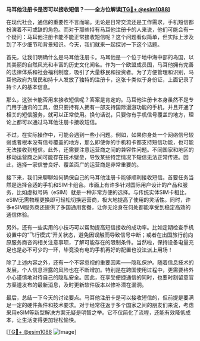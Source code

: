 **马耳他注册卡是否可以接收短信？——全方位解读[[TG💪+ @esim1088](https://t.me/s/esim1088)]**

在现代社会，通信的重要性不言而喻。无论是日常交流还是工作需求，手机短信都扮演着不可或缺的角色。而对于那些持有马耳他注册卡的人来说，他们可能会有一个疑问：马耳他注册卡能不能正常接收短信呢？这个问题看似简单，但实际上涉及到了不少细节和背景知识。今天，我们就来一起探讨一下这个话题。

首先，让我们明确什么是马耳他注册卡。马耳他是一个位于地中海中部的岛国，以其美丽的自然风光和丰富的历史文化闻名。作为一个欧盟成员国，马耳他拥有完善的法律体系和社会福利制度，吸引了大量移民和投资者。为了方便管理和识别，马耳他政府为居民和持卡人发放了独特的注册卡，这张卡类似于身份证，上面记录了持卡人的基本信息。

那么，这张卡能否用来接收短信呢？答案是肯定的。马耳他注册卡本身虽然不是专门用于通讯的工具，但只要持有人拥有一部支持国际漫游功能的手机，并且开通了相关的短信服务，就可以正常使用。换句话说，只要你有手机信号覆盖的地方，理论上都可以通过马耳他注册卡接收短信。

不过，在实际操作中，可能会遇到一些小问题。例如，如果你身处一个网络信号较弱或者根本没有信号覆盖的地方，那么即使你的手机和卡都支持短信功能，也可能无法接收到短信。此外，还需要注意运营商之间的兼容性问题。不同国家和地区的移动运营商之间可能存在技术壁垒，导致某些特定情况下短信无法正常传递。因此，选择一家信誉良好、覆盖面广的运营商是非常重要的。

接下来，我们来聊聊如何确保自己的马耳他注册卡能够顺利接收短信。首要任务当然是选择合适的手机和SIM卡组合。市面上有许多针对国际用户设计的产品和服务，比如虚拟号码（eSIM）就是一种非常方便的选择。与传统实体SIM卡相比，eSIM无需物理更换即可轻松切换运营商，极大地提高了使用的灵活性。同时，许多eSIM服务商还提供了多国通用套餐，让你无论身在何处都能享受到稳定高效的通信体验。

另外，还有一些实用的小技巧可以帮助提高短信接收的成功率。比如定期检查手机设置中的“飞行模式”开关状态，避免因误触而导致信号中断；或者在出国旅行前向原服务商咨询相关注意事项，了解可能存在的限制条件。当然啦，保持设备电量充足也是必不可少的一环，毕竟没有电的手机再好的配置也没法派上用场！

除了上述内容之外，还有一个不容忽视的重要因素——隐私保护。随着信息技术的发展，个人信息泄露的风险也在不断增加。特别是在跨国使用过程中，更需要格外小心谨慎地对待自己的隐私安全。因此，在享受便捷通信的同时，也要时刻留意官方渠道发布的最新消息，及时更新软件版本以修补潜在漏洞。

最后，总结一下今天的讨论要点。马耳他注册卡是可以接收短信的，但前提是要满足一定的硬件条件和技术要求。对于经常往返于多个国家之间的朋友们来说，考虑采用eSIM等新型解决方案无疑是明智之举。它不仅简化了流程，还能有效降低成本，让生活变得更加轻松愉快。

[[TG💪+ @esim1088](https://t.me/s/esim1088) ![Image](https://i.postimg.cc/4NQfJmqS/Snipaste-2025-05-13-00-14-12.png)]